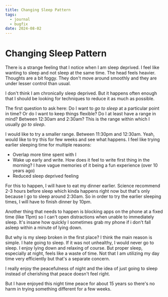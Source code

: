 ```yaml
---
title: Changing Sleep Pattern
tags:
  - journal
  - bugfix
date: 2024-08-02
---
```


# Changing Sleep Pattern

There is a strange feeling that I notice when I am sleep deprived. I feel like wanting to sleep and not sleep at the same time. The head feels heavier. Thoughts are a bit foggy. They don't move around smoothly and they are under lesser control than usual.

I don't think I am chronically sleep deprived. But it happens often enough that I should be looking for techniques to reduce it as much as possible.

The first question to ask here: Do I want to _go to sleep_ at a particular point in time? Or do I want to keep things flexible? Do I at least have a range in mind? Between 12:30am and 2:30am? This is the range within which I usually _go to sleep_.

I would like to try a smaller range. Between 11:30pm and 12:30am. Yeah, would like to try this for few weeks and see what happens. I feel like trying earlier sleeping time for multiple reasons:

- Overlap more time spent with I
- Wake up early and write. How does it feel to write first thing in the morning? I have vague memories of it being a fun experience (over 10 years ago)
- Reduced sleep deprived feeling

For this to happen, I will have to eat my dinner earlier. Science recommend 2-3 hours before sleep which kinda happens right now but that's only because I go to sleep around 2:30am. So in order to try the earlier sleeping times, I will have to finish dinner by 10pm.

Another thing that needs to happen is blocking apps on the phone at a fixed time (like 11pm) so I can't open distractions when unable to immediately sleep. It's insane how quickly I sometimes grab my phone if i don't fall asleep within a minute of lying down.

But why is my sleep broken in the first place? I think the main reason is simple. I hate going to sleep. If it was not unhealthy, I would never go to sleep. I enjoy lying down and relaxing of course. But proper sleep, especially at night, feels like a waste of time. Not that I am utilizing my day time very efficiently but that's a separate concern.

I really enjoy the peacefulness of night and the idea of just going to sleep instead of cherishing that peace doesn't feel right.

But I have enjoyed this night time peace for about 15 years so there's no harm in trying something different for a few weeks.
